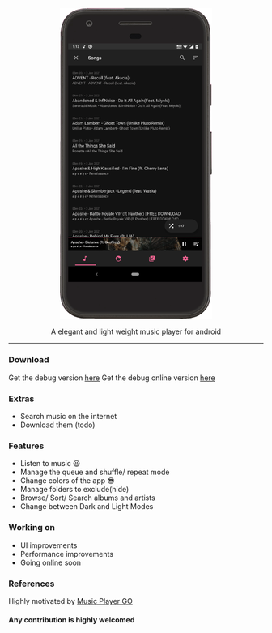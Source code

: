 <p align="center">
  <img width="300" src="https://github.com/AP-Atul/music_player_lite/blob/main/assets/music_player_lite.gif" alt="app gif">
</p>

<p align="center">
  A elegant and light weight music player for android
</p>

---
### Download
Get the debug version [here](https://github.com/AP-Atul/music_player_lite/raw/main/assets/app-debug.apk) 
Get the debug online version [here](https://github.com/AP-Atul/music_player_lite/raw/version-online/assets/app-debug.apk) 

### Extras
* Search music on the internet
* Download them (todo)

### Features
* Listen to music 😆
* Manage the queue and shuffle/ repeat mode
* Change colors of the app 😎
* Manage folders to exclude(hide)
* Browse/ Sort/ Search albums and artists
* Change between Dark and Light Modes

### Working on
* UI improvements
* Performance improvements
* Going online soon

### References
Highly motivated by [Music Player GO](https://github.com/enricocid/Music-Player-GO)


#### Any contribution is highly welcomed
